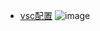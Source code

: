 * [vsc配置](https://www.zhihu.com/question/30315894/answer/808043647)
![image](https://github.com/Zhenghao-Liu/LeetCode_problem-and-solution/blob/master/0000.test_project/code.png)
